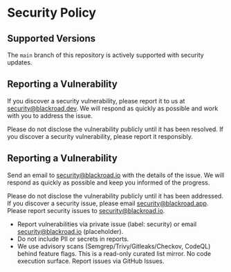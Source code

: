 # Security Policy

## Supported Versions

The `main` branch of this repository is actively supported with security updates.

## Reporting a Vulnerability

If you discover a security vulnerability, please report it to us at
security@blackroad.dev. We will respond as quickly as possible and work with you
to address the issue.

Please do not disclose the vulnerability publicly until it has been resolved.
If you discover a security vulnerability, please report it responsibly.

## Reporting a Vulnerability

Send an email to [security@blackroad.io](mailto:security@blackroad.io) with the details of the issue. We will respond as quickly as possible and keep you informed of the progress.

Please do not disclose the vulnerability publicly until it has been addressed.
If you discover a security issue, please email [security@blackroad.app](mailto:security@blackroad.app).
Please report security issues to [security@blackroad.io](mailto:security@blackroad.io).
- Report vulnerabilities via private issue (label: security) or email security@blackroad.io (placeholder).
- Do not include PII or secrets in reports.
- We use advisory scans (Semgrep/Trivy/Gitleaks/Checkov, CodeQL) behind feature flags.
This is a read-only curated list mirror. No code execution surface.
Report issues via GitHub Issues.
